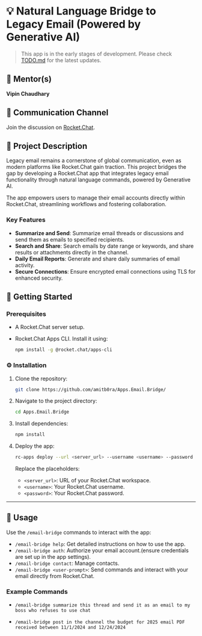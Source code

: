 # 💡 Natural Language Bridge to Legacy Email (Powered by Generative AI)

> This app is in the early stages of development. Please check [TODO.md](TODO.md) for the latest updates.

## 👥 Mentor(s)

**Vipin Chaudhary**

## 📢 Communication Channel

Join the discussion on [Rocket.Chat](https://open.rocket.chat/channel/idea-Natural-Language-Bridge-to-Legacy-Email).

## 💬 Project Description

Legacy email remains a cornerstone of global communication, even as modern platforms like Rocket.Chat gain traction. This project bridges the gap by developing a Rocket.Chat app that integrates legacy email functionality through natural language commands, powered by Generative AI.

The app empowers users to manage their email accounts directly within Rocket.Chat, streamlining workflows and fostering collaboration.

### Key Features

-   **Summarize and Send**: Summarize email threads or discussions and send them as emails to specified recipients.
-   **Search and Share**: Search emails by date range or keywords, and share results or attachments directly in the channel.
-   **Daily Email Reports**: Generate and share daily summaries of email activity.
-   **Secure Connections**: Ensure encrypted email connections using TLS for enhanced security.

## 📜 Getting Started

### Prerequisites

-   A Rocket.Chat server setup.
-   Rocket.Chat Apps CLI. Install it using:

    ```sh
    npm install -g @rocket.chat/apps-cli
    ```

### ⚙️ Installation

1. Clone the repository:

    ```sh
    git clone https://github.com/amitb0ra/Apps.Email.Bridge/
    ```

2. Navigate to the project directory:

    ```sh
    cd Apps.Email.Bridge
    ```

3. Install dependencies:

    ```sh
    npm install
    ```

4. Deploy the app:

    ```sh
    rc-apps deploy --url <server_url> --username <username> --password <password>
    ```

    Replace the placeholders:

    - `<server_url>`: URL of your Rocket.Chat workspace.
    - `<username>`: Your Rocket.Chat username.
    - `<password>`: Your Rocket.Chat password.

---

## 🚀 Usage

Use the `/email-bridge` commands to interact with the app:

-   `/email-bridge help`: Get detailed instructions on how to use the app.
-   `/email-bridge auth`: Authorize your email account.(ensure credentials are set up in the app settings).
-   `/email-bridge contact`: Manage contacts.
-   `/email-bridge <user-prompt>`: Send commands and interact with your email directly from Rocket.Chat.

### Example Commands

-   `/email-bridge summarize this thread and send it as an email to my boss who refuses to use chat`

-   `/email-bridge post in the channel the budget for 2025 email PDF received between 11/1/2024 and 12/24/2024`
